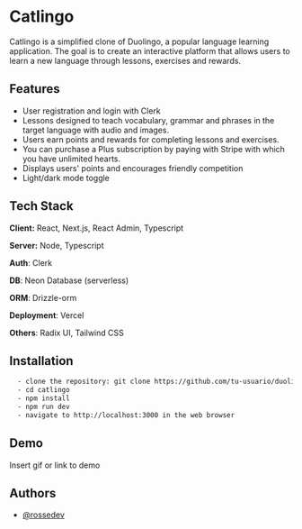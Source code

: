 
# Catlingo

Catlingo is a simplified clone of Duolingo, a popular language learning application. The goal is to create an interactive platform that allows users to learn a new language through lessons, exercises and rewards.




## Features

- User registration and login with Clerk
- Lessons designed to teach vocabulary, grammar and phrases in the target language with audio and images.
-  Users earn points and rewards for completing lessons and exercises.
- You can purchase a Plus subscription by paying with Stripe with which you have unlimited hearts.
- Displays users' points and encourages friendly competition
- Light/dark mode toggle



## Tech Stack

**Client:** React, Next.js, React Admin, Typescript

**Server:** Node, Typescript

**Auth**: Clerk

**DB**: Neon Database (serverless)

**ORM**: Drizzle-orm

**Deployment**: Vercel

**Others**: Radix UI, Tailwind CSS
## Installation

```bash
  - clone the repository: git clone https://github.com/tu-usuario/duolingo-clone.git
  - cd catlingo
  - npm install
  - npm run dev
  - navigate to http://localhost:3000 in the web browser
```
    
## Demo

Insert gif or link to demo


## Authors

- [@rossedev](https://www.github.com/rossedev)

